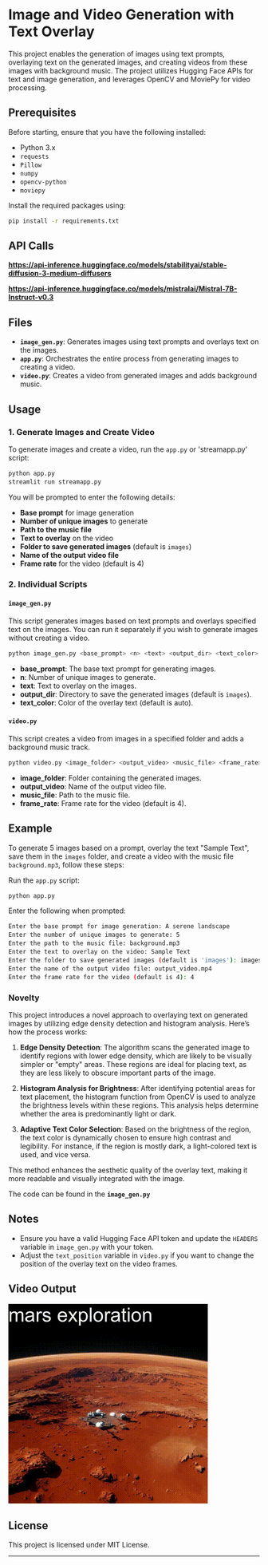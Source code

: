 # Image and Video Generation with Text Overlay

This project enables the generation of images using text prompts, overlaying text on the generated images, and creating videos from these images with background music. The project utilizes Hugging Face APIs for text and image generation, and leverages OpenCV and MoviePy for video processing.

## Prerequisites

Before starting, ensure that you have the following installed:

- Python 3.x
- `requests`
- `Pillow`
- `numpy`
- `opencv-python`
- `moviepy`

Install the required packages using:

```bash
pip install -r requirements.txt
```

## API Calls
**https://api-inference.huggingface.co/models/stabilityai/stable-diffusion-3-medium-diffusers**

**https://api-inference.huggingface.co/models/mistralai/Mistral-7B-Instruct-v0.3**

## Files

- **`image_gen.py`**: Generates images using text prompts and overlays text on the images.
- **`app.py`**: Orchestrates the entire process from generating images to creating a video.
- **`video.py`**: Creates a video from generated images and adds background music.

## Usage

### 1. Generate Images and Create Video

To generate images and create a video, run the `app.py` or 'streamapp.py' script:

```bash
python app.py
streamlit run streamapp.py
```

You will be prompted to enter the following details:

- **Base prompt** for image generation
- **Number of unique images** to generate
- **Path to the music file**
- **Text to overlay** on the video
- **Folder to save generated images** (default is `images`)
- **Name of the output video file**
- **Frame rate** for the video (default is 4)

### 2. Individual Scripts

#### `image_gen.py`

This script generates images based on text prompts and overlays specified text on the images. You can run it separately if you wish to generate images without creating a video.

```bash
python image_gen.py <base_prompt> <n> <text> <output_dir> <text_color>
```

- **base_prompt**: The base text prompt for generating images.
- **n**: Number of unique images to generate.
- **text**: Text to overlay on the images.
- **output_dir**: Directory to save the generated images (default is `images`).
- **text_color**: Color of the overlay text (default is auto).

#### `video.py`

This script creates a video from images in a specified folder and adds a background music track.

```bash
python video.py <image_folder> <output_video> <music_file> <frame_rate>
```

- **image_folder**: Folder containing the generated images.
- **output_video**: Name of the output video file.
- **music_file**: Path to the music file.
- **frame_rate**: Frame rate for the video (default is 4).

## Example

To generate 5 images based on a prompt, overlay the text "Sample Text", save them in the `images` folder, and create a video with the music file `background.mp3`, follow these steps:

Run the `app.py` script:

```bash
python app.py
```

Enter the following when prompted:

```bash
Enter the base prompt for image generation: A serene landscape
Enter the number of unique images to generate: 5
Enter the path to the music file: background.mp3
Enter the text to overlay on the video: Sample Text
Enter the folder to save generated images (default is 'images'): images
Enter the name of the output video file: output_video.mp4
Enter the frame rate for the video (default is 4): 4
```

### Novelty

This project introduces a novel approach to overlaying text on generated images by utilizing edge density detection and histogram analysis. Here’s how the process works:

1. **Edge Density Detection**: The algorithm scans the generated image to identify regions with lower edge density, which are likely to be visually simpler or "empty" areas. These regions are ideal for placing text, as they are less likely to obscure important parts of the image.

2. **Histogram Analysis for Brightness**: After identifying potential areas for text placement, the histogram function from OpenCV is used to analyze the brightness levels within these regions. This analysis helps determine whether the area is predominantly light or dark.

3. **Adaptive Text Color Selection**: Based on the brightness of the region, the text color is dynamically chosen to ensure high contrast and legibility. For instance, if the region is mostly dark, a light-colored text is used, and vice versa.

This method enhances the aesthetic quality of the overlay text, making it more readable and visually integrated with the image.

The code can be found in the **`image_gen.py`**
  
## Notes

- Ensure you have a valid Hugging Face API token and update the `HEADERS` variable in `image_gen.py` with your token.
- Adjust the `text_position` variable in `video.py` if you want to change the position of the overlay text on the video frames.

## Video Output

![Video Title](Video_Output/Sample_Output.gif)

## License
This project is licensed under MIT License.

---
